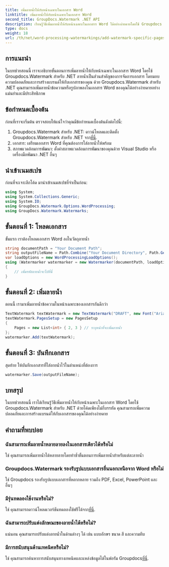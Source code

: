 ```yaml
---
title: เพิ่มลายน้ำให้กับหน้าเฉพาะในเอกสาร Word
linktitle: เพิ่มลายน้ำให้กับหน้าเฉพาะในเอกสาร Word
second_title: GroupDocs.Watermark .NET API
description: เรียนรู้วิธีเพิ่มลายน้ำให้กับหน้าเฉพาะในเอกสาร Word ได้อย่างง่ายดายโดยใช้ Groupdocs ปรับปรุงความปลอดภัยของเอกสารและการสร้างแบรนด์
type: docs
weight: 18
url: /th/net/word-processing-watermarkings/add-watermark-specific-pages-word-docs/
---
```

## การแนะนำ
ในบทช่วยสอนนี้ เราจะอธิบายขั้นตอนการเพิ่มลายน้ำให้กับหน้าเฉพาะในเอกสาร Word โดยใช้ Groupdocs.Watermark สำหรับ .NET ลายน้ำเป็นส่วนสำคัญของการจัดการเอกสาร โดยมอบความปลอดภัยและการสร้างแบรนด์ให้กับเอกสารของคุณ ด้วย Groupdocs.Watermark สำหรับ .NET คุณสามารถเพิ่มลายน้ำข้อความหรือรูปภาพลงในเอกสาร Word ของคุณได้อย่างง่ายดายอย่างแม่นยำและมีประสิทธิภาพ
## ข้อกำหนดเบื้องต้น
ก่อนที่เราจะเริ่มต้น ตรวจสอบให้แน่ใจว่าคุณมีข้อกำหนดเบื้องต้นดังต่อไปนี้:
1.  Groupdocs.Watermark สำหรับ .NET: ดาวน์โหลดและติดตั้ง Groupdocs.Watermark สำหรับ .NET จาก[ที่นี่](https://releases.groupdocs.com/Watermark/net/).
2. เอกสาร: เตรียมเอกสาร Word ที่คุณต้องการใส่ลายน้ำให้พร้อม
3. สภาพแวดล้อมการพัฒนา: ตั้งค่าสภาพแวดล้อมการพัฒนาของคุณด้วย Visual Studio หรือเครื่องมือพัฒนา .NET อื่นๆ

## นำเข้าเนมสเปซ
ก่อนที่จะเจาะลึกโค้ด มานำเข้าเนมสเปซที่จำเป็นก่อน:
```csharp
using System;
using System.Collections.Generic;
using System.IO;
using GroupDocs.Watermark.Options.WordProcessing;
using GroupDocs.Watermark.Watermarks;
```
## ขั้นตอนที่ 1: โหลดเอกสาร
ขั้นแรก เราต้องโหลดเอกสาร Word ลงในวัตถุลายน้ำ
```csharp
string documentPath = "Your Document Path";
string outputFileName = Path.Combine("Your Document Directory", Path.GetFileName(documentPath));
var loadOptions = new WordProcessingLoadOptions();
using (Watermarker watermarker = new Watermarker(documentPath, loadOptions))
{
    // เพิ่มรหัสลายน้ำจะไปที่นี่
}
```
## ขั้นตอนที่ 2: เพิ่มลายน้ำ
ตอนนี้ เรามาเพิ่มลายน้ำข้อความในหน้าเฉพาะของเอกสารกันดีกว่า
```csharp
TextWatermark textWatermark = new TextWatermark("DRAFT", new Font("Arial", 42));
textWatermark.PagesSetup = new PagesSetup
{
    Pages = new List<int> { 2, 3 } // ระบุหน้าที่จะเพิ่มลายน้ำ
};
watermarker.Add(textWatermark);
```
## ขั้นตอนที่ 3: บันทึกเอกสาร
สุดท้าย ให้บันทึกเอกสารที่ใส่ลายน้ำไว้ในตำแหน่งที่ต้องการ
```csharp
watermarker.Save(outputFileName);
```

## บทสรุป
ในบทช่วยสอนนี้ เราได้เรียนรู้วิธีเพิ่มลายน้ำให้กับหน้าเฉพาะในเอกสาร Word โดยใช้ Groupdocs.Watermark สำหรับ .NET ด้วยโค้ดเพียงไม่กี่บรรทัด คุณสามารถเพิ่มความปลอดภัยและการสร้างแบรนด์ให้กับเอกสารของคุณได้อย่างง่ายดาย
## คำถามที่พบบ่อย
### ฉันสามารถเพิ่มลายน้ำหลายลายลงในเอกสารเดียวได้หรือไม่
ใช่ คุณสามารถเพิ่มลายน้ำได้หลายลายโดยทำซ้ำขั้นตอนการเพิ่มลายน้ำสำหรับแต่ละลายน้ำ
### Groupdocs.Watermark รองรับรูปแบบเอกสารอื่นนอกเหนือจาก Word หรือไม่
ใช่ Groupdocs รองรับรูปแบบเอกสารที่หลากหลาย รวมถึง PDF, Excel, PowerPoint และอื่นๆ
### มีรุ่นทดลองใช้งานหรือไม่?
 ใช่ คุณสามารถดาวน์โหลดเวอร์ชันทดลองใช้ฟรีได้จาก[ที่นี่](https://releases.groupdocs.com/).
### ฉันสามารถปรับแต่งลักษณะของลายน้ำได้หรือไม่?
แน่นอน คุณสามารถปรับแต่งลายน้ำในด้านต่างๆ ได้ เช่น แบบอักษร ขนาด สี และความทึบ
### มีการสนับสนุนด้านเทคนิคหรือไม่?
 ใช่ คุณสามารถค้นหาการสนับสนุนทางเทคนิคและแหล่งข้อมูลได้ในฟอรัม Groupdocs[ที่นี่](https://forum.groupdocs.com/c/watermark/19).